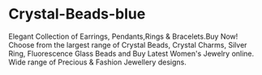 # Crystal-Beads-blue
Elegant Collection of Earrings, Pendants,Rings &amp; Bracelets.Buy Now! Choose from the largest range of Crystal Beads, Crystal Charms, Silver Ring, Fluorescence Glass Beads and Buy Latest Women's Jewelry online. Wide range of Precious &amp; Fashion Jewellery designs.
